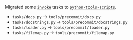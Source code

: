 Migrated some [`invoke`](https://www.pyinvoke.org/) tasks to [`python-tools-scripts`](https://github.com/s0undt3ch/python-tools-scripts).

* `tasks/docs.py` -> `tools/precommit/docs.py`
* `tasks/docstrings.py` -> `tools/precommit/docstrings.py`
* `tasks/loader.py` -> `tools/precommit/loader.py`
* `tasks/filemap.py` -> `tools/precommit/filemap.py`

